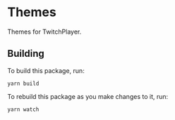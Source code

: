 # Themes

Themes for TwitchPlayer.

## Building

To build this package, run:

```
yarn build
```

To rebuild this package as you make changes to it, run:

```
yarn watch
```
